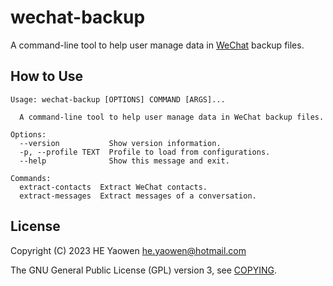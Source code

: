 # wechat-backup

A command-line tool to help user manage data in [WeChat][1] backup files.

## How to Use

```
Usage: wechat-backup [OPTIONS] COMMAND [ARGS]...

  A command-line tool to help user manage data in WeChat backup files.

Options:
  --version           Show version information.
  -p, --profile TEXT  Profile to load from configurations.
  --help              Show this message and exit.

Commands:
  extract-contacts  Extract WeChat contacts.
  extract-messages  Extract messages of a conversation.
```

## License

Copyright (C) 2023 HE Yaowen <he.yaowen@hotmail.com>

The GNU General Public License (GPL) version 3, see [COPYING](./COPYING).

[1]: https://www.wechat.com/
